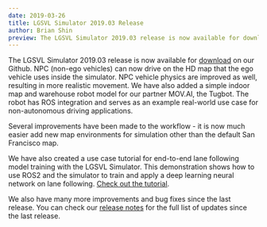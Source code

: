 ```yaml
---
date: 2019-03-26
title: LGSVL Simulator 2019.03 Release
author: Brian Shin
preview: The LGSVL Simulator 2019.03 release is now available for download on our Github. This release includes HD map support for non-ego vehicles, more realistic non-ego vehicle physics, and a simple indoor map and robot model for MOV.AI's Tugbot.
---
```


The LGSVL Simulator 2019.03 release is now available for [download](https://github.com/lgsvl/simulator/releases/tag/2019.03) on our Github. NPC (non-ego vehicles) can now drive on the HD map that the ego vehicle uses inside the simulator. NPC vehicle physics are improved as well, resulting in more realistic movement. We have also added a simple indoor map and warehouse robot model for our partner MOV.AI, the Tugbot. The robot has ROS integration and serves as an example real-world use case for non-autonomous driving applications.

Several improvements have been made to the workflow - it is now much easier add new map environments for simulation other than the default San Francisco map.

We have also created a use case tutorial for end-to-end lane following model training with the LGSVL Simulator. This demonstration shows how to use ROS2 and the simulator to train and apply a deep learning neural network on lane following. [Check out the tutorial](https://github.com/lgsvl/lanefollowing).

We also have many more improvements and bug fixes since the last release. You can check our [release notes](https://github.com/lgsvl/simulator/releases/tag/2019.03) for the full list of updates since the last release.
